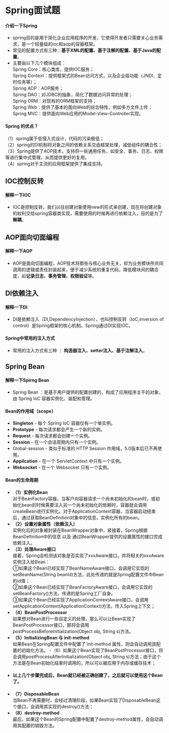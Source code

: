# Spring面试题

#### 介绍一下Spring
- spring目的是用于简化企业应用程序的开发，它使得开发者只需要关心业务需求，是一个轻量级的ioc和aop的容器框架。
- 常见的配置方式有三种：**基于XML的配置、基于注解的配置、基于Java的配置**。
- 主要由以下几个模块组成：<br>
Spring Core：核心类库，提供IOC服务；<br>
Spring Context：提供框架式的Bean访问方式，以及企业级功能（JNDI、定时任务等）；<br>
Spring AOP：AOP服务；<br>
Spring DAO：对JDBC的抽象，简化了数据访问异常的处理；<br>
Spring ORM：对现有的ORM框架的支持；<br>
Spring Web：提供了基本的面向Web的综合特性，例如多方文件上传；<br>
Spring MVC：提供面向Web应用的Model-View-Controller实现。

#### Spring 的优点？
（1）spring属于低侵入式设计，代码的污染极低；<br>
（2）spring的DI机制将对象之间的依赖关系交由框架处理，减低组件的耦合性；<br>
（3）Spring提供了AOP技术，支持将一些通用任务，如安全、事务、日志、权限等进行集中式管理，从而提供更好的复用。<br>
（4）spring对于主流的应用框架提供了集成支持。<br>

## IOC控制反转

#### 解释一下IOC
- IOC是控制反转，我们以往创建对象使用new的形式来创建，现在将创建对象的权利交给spring容器类实现，需要使用的时候再进行依赖注入，目的是为了**解耦**。

## AOP面向切面编程

#### 解释一下AOP
- AOP是面向切面编程，AOP技术将那些与核心业务无关，却为业务模块所共同调用的逻辑或责任封装起来，便于减少系统的重复代码，降低模块间的耦合度，如**记录日志、事务管理、权限验证**等。

## DI依赖注入

#### 解释一下DI
- DI是依赖注入（DI,DependencyInjection），也叫控制反转（IoC,inversion of control）是Spring框架的核心机制。Spring通过DI实现IOC。

#### Spring中常用的注入方式
- 常用的注入方式有三种 ： **构造器注入、setter注入、基于注解注入**。

## Spring Bean

#### 解释一下Spirng Bean
- Spring Bean ：是基于用户提供的配置创建的，构成了应用程序主干的对象，由 Spring IoC 容器实例化、装配和管理。

#### Bean的作用域（scope）
- **Singleton** - 每个 Spring IoC 容器仅有一个单实例。
- **Prototype** - 每次请求都会产生一个新的实例。
- **Request** - 每次请求都会创建一个实例。
- **Session** - 在一个会话周期内只有一个实例。
- Global-session - 类似于标准的 HTTP Session 作用域，5.0版本后已不再使用。
- **Appilcation** - 在一个 ServletContext 中只有一个实例。
- **Websocket** - 在一个 Websocket 只有一个实例。

#### Bean的生命周期
- **（1）实例化Bean** <br>
 对于BeanFactory容器，当客户向容器请求一个尚未初始化的bean时，或初始化bean的时候需要注入另一个尚未初始化的依赖时，容器就会调用createBean进行实例化。对于ApplicationContext容器，当容器启动结束后，通过获取BeanDefinition对象中的信息，实例化所有的bean。
- **（2）设置对象属性（依赖注入）** <br>
  实例化后的对象被封装在BeanWrapper对象中，紧接着，Spring根据BeanDefinition中的信息 以及 通过BeanWrapper提供的设置属性的接口完成依赖注入。
- **（3）处理Aware接口**   <br>
接着，Spring会检测该对象是否实现了xxxAware接口，并将相关的xxxAware实例注入给Bean：    <br>
①如果这个Bean已经实现了BeanNameAware接口，会调用它实现的setBeanName(String beanId)方法，此处传递的就是Spring配置文件中Bean的id值；<br>
②如果这个Bean已经实现了BeanFactoryAware接口，会调用它实现的setBeanFactory()方法，传递的是Spring工厂自身。  <br>
③如果这个Bean已经实现了ApplicationContextAware接口，会调用setApplicationContext(ApplicationContext)方法，传入Spring上下文；
- **（4）BeanPostProcessor** <br>
如果想对Bean进行一些自定义的处理，那么可以让Bean实现了BeanPostProcessor接口，那将会调用postProcessBeforeInitialization(Object obj, String s)方法。
- **（5）InitializingBean 与 init-method** <br>
如果Bean在Spring配置文件中配置了 init-method 属性，则会自动调用其配置的初始化方法。
-（6）如果这个Bean实现了BeanPostProcessor接口，将会调用postProcessAfterInitialization(Object obj, String s)方法；由于这个方法是在Bean初始化结束时调用的，所以可以被应用于内存或缓存技术；
- #### 以上几个步骤完成后，Bean就已经被正确创建了，之后就可以使用这个Bean了。
- **（7）DisposableBean** <br>
当Bean不再需要时，会经过清理阶段，如果Bean实现了DisposableBean这个接口，会调用其实现的destroy()方法；
- **（8）destroy-method** <br>
最后，如果这个Bean的Spring配置中配置了destroy-method属性，会自动调用其配置的销毁方法。
